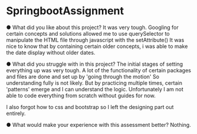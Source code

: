 # SpringbootAssignment

●  	What did you like about this project?
It was very tough. Googling for certain concepts and solutions allowed me to use querySelector to manipulate the HTML file through javascript with the setAttribute()
It was nice to know that by containing certain older concepts, i was able to make the date display without older dates.

●  	What did you struggle with in this project?
The initial stages of setting everything up was very tough. A lot of the functionality of certain packages and files are done and set up by 'going through the motion'
So understanding fully is not likely. But by practicing multiple times, certain 'patterns' emerge and I can understand the logic.
Unfortunately I am not able to code everything from scratch without guides for now.

I also forgot how to css and bootstrap so I left the designing part out entirely.

●  	What would make your experience with this assessment better?
Nothing. 
